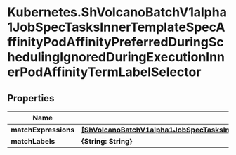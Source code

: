 # Kubernetes.ShVolcanoBatchV1alpha1JobSpecTasksInnerTemplateSpecAffinityPodAffinityPreferredDuringSchedulingIgnoredDuringExecutionInnerPodAffinityTermLabelSelector

## Properties

Name | Type | Description | Notes
------------ | ------------- | ------------- | -------------
**matchExpressions** | [**[ShVolcanoBatchV1alpha1JobSpecTasksInnerTemplateSpecAffinityNodeAffinityPreferredDuringSchedulingIgnoredDuringExecutionInnerPreferenceMatchExpressionsInner]**](ShVolcanoBatchV1alpha1JobSpecTasksInnerTemplateSpecAffinityNodeAffinityPreferredDuringSchedulingIgnoredDuringExecutionInnerPreferenceMatchExpressionsInner.md) |  | [optional] 
**matchLabels** | **{String: String}** |  | [optional] 


